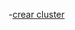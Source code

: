 


-[crear cluster](https://www.digitalocean.com/community/tutorials/how-to-create-a-kubernetes-cluster-using-kubeadm-on-ubuntu-18-04-es)